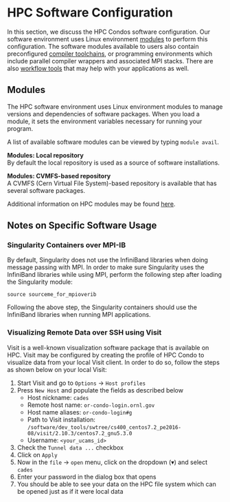 # HPC Software Configuration

In this section, we discuss the HPC Condos software configuration. Our software environment uses Linux environment [modules](how-to-use/modules.md) to perform this configuration. The software modules available to users also contain preconfigured [compiler toolchains](how-to-use/compilers.md), or programming environments which include parallel compiler wrappers and associated MPI stacks. There are also [workflow tools](how-to-use/workflows.md) that may help with your applications as well.

## Modules

The HPC software environment uses Linux environment modules to manage versions and dependencies of software packages. When you load a module, it sets the environment variables necessary for running your program.

A list of available software modules can be viewed by typing `module avail`.

**Modules: Local repository**<br>
By default the local repository is used as a source of software installations.

**Modules: CVMFS-based repository**<br>
A CVMFS (Cern Virtual File System)-based repository is available that has several software packages.

Additional information on HPC modules may be found [here](how-to-use/modules.md).

## Notes on Specific Software Usage

### Singularity Containers over MPI-IB
By default, Singularity does not use the InfiniBand libraries when doing message passing with MPI. In order to make sure Singularity uses the InfiniBand libraries while using MPI, perform the following step after loading the Singularity module:

```
source sourceme_for_mpioverib
```

Following the above step, the Singularity containers should use the InfiniBand libraries when running MPI applications.

### Visualizing Remote Data over SSH using Visit

Visit is a well-known visualization software package that is available on HPC. Visit may be configured by creating the profile of HPC Condo to visualize data from your local Visit client. In order to do so, follow the steps as shown below on your local Visit:

1. Start Visit and go to `Options` → `Host profiles`
2. Press `New Host` and populate the fields as described below
    - Host nickname: `cades`
    - Remote host name: `or-condo-login.ornl.gov`
    - Host name aliases: `or-condo-login#g`
    - Path to Visit installation: `/software/dev_tools/swtree/cs400_centos7.2_pe2016-08/visit/2.10.3/centos7.2_gnu5.3.0`
    - Username: `<your_ucams_id>`
5. Check the `Tunnel data ...` checkbox
6. Click on `Apply`
7. Now in the `file` → `open` menu, click on the dropdown (&#9662;) and select `cades`
8. Enter your password in the dialog box that opens
9. You should be able to see your data on the HPC file system which can be opened just as if it were local data
